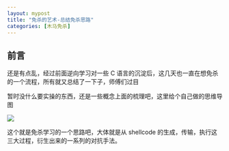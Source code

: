 ```yaml
---
layout: mypost
title: "免杀的艺术-总结免杀思路"
categories: [木马免杀]
---
```


## 前言

还是有点乱，经过前面逆向学习对一些 C 语言的沉淀后，这几天也一直在想免杀的一个流程，所有就又总结了一下子，师傅们过目

暂时没什么要实操的东西，还是一些概念上面的梳理吧，这里给个自己做的思维导图

![](image-1024x430.png)

这个就是免杀学习的一个思路吧，大体就是从 shellcode 的生成，传输，执行这三大过程，衍生出来的一系列的对抗手法。